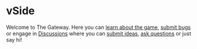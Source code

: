# vSide

Welcome to The Gateway. Here you can [learn about the game](https://github.com/vSide/Gateway/wiki), [submit bugs](https://github.com/vSide/Gateway/issues) or engage in [Discussions](https://github.com/vSide/Gateway/discussions) where you can [submit ideas](https://github.com/vSide/Gateway/discussions/categories/ideas), [ask questions](https://github.com/vSide/Gateway/discussions/categories/q-a) or just say hi!
